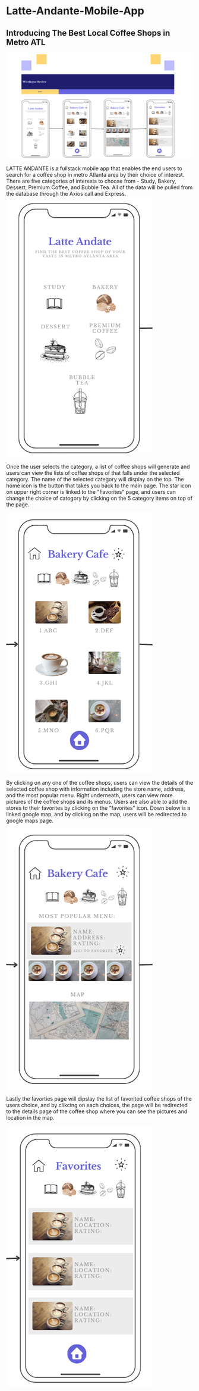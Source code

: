 # Latte-Andante-Mobile-App
<h2>Introducing The Best Local Coffee Shops in Metro ATL</h2>

<img src="Mobile.png">

LATTE ANDANTE is a fullstack mobile app that enables the end users to search for a coffee shop in metro Atlanta area by their choice of interest.
There are five categories of interests to choose from - Study, Bakery, Dessert, Premium Coffee, and Bubble Tea.
All of the data will be pulled from the database through the Axios call and Express.
<br>
<img src="page1.png" style = "height: 700px" position = "center"> 

Once the user selects the category, a list of coffee shops will generate and users can view the lists of coffee shops of that falls under the selected category.
The name of the selected category will display on the top. The home icon is the button that takes you back to the main page. The star icon on upper right corner is linked to the "Favorites" page, and users can change the choice of catogory by clicking on the 5 category items on top of the page.

<img src="page2.png" style = "height: 700px">

By clicking on any one of the coffee shops, users can view the details of the selected coffee shop with information including the store name, address, and the most popular menu.
Right underneath, users can view more pictures of the coffee shops and its menus. Users are also able to add the stores to their favorites by clicking on the "favorites" icon.
Down below is a linked google map, and by clicking on the map, users will be redirected to google maps page.

<img src="page3.png" style = "height: 700px">

Lastly the favorties page will dipslay the list of favorited coffee shops of the users choice, and by clikcing on each choices, the page will be redirected to the details page of the coffee shop where you can see the pictures and location in the map.

<img src="page4.png" style = "height: 700px">
